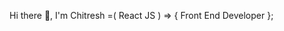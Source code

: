  Hi there 👋, I'm Chitresh =( React JS ) => { Front End Developer }; 

<!--
**Chitresh8/chitresh8** is a ✨ _special_ ✨ repository because its `README.md` (this file) appears on your GitHub profile.

Here are some ideas to get you started:

- 🔭 I’m currently learning as well as working on Playwright Automation and Testing with Javascript & Cucumber Framework.
- 🌱 I’m currently learning on new things and concepts like Advanced React patterns, state management with Recoil, and improving performance with React.memo to enhance 
     my skills.Currently fell in Automation and Testing.
- 👯 I’m looking to collaborate with a friend which he is building a modern E-Commerce project to fulfill his Goal and Open source React projects that focus on enhancing      user interfaces and user experiences...
- 🤔 I’m looking for help regarding Optimizing web performance and understanding the latest React best practices and logics etc.
- 💬 Interest to learn new things to enhance my skills...!!!
- 📫 Reach me on LinkedIn:www.linkedin.com/in/chitresh-babu-alavuru-3a3085293 ...🙂
- 😄 Pronouns: He/Him.
- ⚡ Fun fact:I enjoy experimenting with new CSS frameworks and creating animated React components in my free time.
- 🎯 Goal: To become a MERN Stack Developer.....
- ✍ Started to learn, working and implementation of TypeScript,Cypress with React simultaneously😉...!
-->
